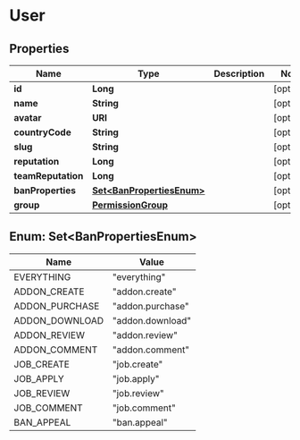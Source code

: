 

# User


## Properties

Name | Type | Description | Notes
------------ | ------------- | ------------- | -------------
**id** | **Long** |  |  [optional]
**name** | **String** |  |  [optional]
**avatar** | **URI** |  |  [optional]
**countryCode** | **String** |  |  [optional]
**slug** | **String** |  |  [optional]
**reputation** | **Long** |  |  [optional]
**teamReputation** | **Long** |  |  [optional]
**banProperties** | [**Set&lt;BanPropertiesEnum&gt;**](#Set&lt;BanPropertiesEnum&gt;) |  |  [optional]
**group** | [**PermissionGroup**](PermissionGroup.md) |  |  [optional]



## Enum: Set&lt;BanPropertiesEnum&gt;

Name | Value
---- | -----
EVERYTHING | &quot;everything&quot;
ADDON_CREATE | &quot;addon.create&quot;
ADDON_PURCHASE | &quot;addon.purchase&quot;
ADDON_DOWNLOAD | &quot;addon.download&quot;
ADDON_REVIEW | &quot;addon.review&quot;
ADDON_COMMENT | &quot;addon.comment&quot;
JOB_CREATE | &quot;job.create&quot;
JOB_APPLY | &quot;job.apply&quot;
JOB_REVIEW | &quot;job.review&quot;
JOB_COMMENT | &quot;job.comment&quot;
BAN_APPEAL | &quot;ban.appeal&quot;



